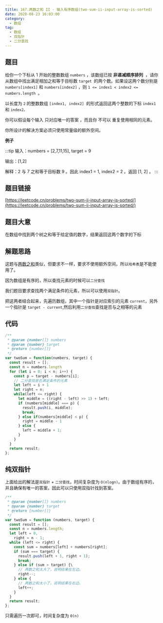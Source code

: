 ```yaml
---
title: 167.两数之和 II - 输入有序数组(two-sum-ii-input-array-is-sorted)
date: 2020-08-23 16:03:00
category:
  - 数组
tag:
  - 数组
  - 双指针
  - 二分查找
---
```


## 题目

给你一个下标从 1 开始的整数数组 `numbers` ，该数组已按 **非递减顺序排列**  ，请你从数组中找出满足相加之和等于目标数 `target `的两个数。如果设这两个数分别是` numbers[index1]` 和 `numbers[index2]` ，则 `1 <= index1 < index2 <= numbers.length `。

以长度为 `2` 的整数数组 `[index1, index2] `的形式返回这两个整数的下标 `index1` 和 `index2。`

你可以假设每个输入 只对应唯一的答案 ，而且你 不可以 重复使用相同的元素。

你所设计的解决方案必须只使用常量级的额外空间。


**例子**

:::tip
输入：numbers = [2,7,11,15], target = 9

输出：[1,2]

解释：2 与 7 之和等于目标数 9 。因此 index1 = 1, index2 = 2 。返回 [1, 2] 。
:::
## 题目链接

[https://leetcode.cn/problems/two-sum-ii-input-array-is-sorted/](https://leetcode.cn/problems/two-sum-ii-input-array-is-sorted/)

## 题目大意

在数组中找到两个树之和等于给定值的数字，结果返回这两个数字的下标

## 解题思路

这题与[两数之和](1.two-sum.md)类似，但要求不一样，要求不使用额外空间，所以`哈希表`是不能使用了。

因为数组是有序的，所以查找元素的时候可以`二分查找`

我们题目要求查找两个满足条件的元素，所以可以使用`双指针`。

把这两者结合起来，先遍历数组，其中一个指针是对应索引的元素 `current`，另外一个指针是 `target - current`,然后利用`二分查找`查找是否与之相等的元素

## 代码

```javascript
/**
 * @param {number[]} numbers
 * @param {number} target
 * @return {number[]}
 */
var twoSum = function(numbers, target) {
  const result = [];
  const n = numbers.length
  for (let i = 0; i < n; i++) {
    const p = target - numbers[i];
    // 二分查找是否满足条件的元素
    let left = i + 1
    let right = n;
    while(left <= right) {
      let middle = ((right - left) >> 1) + left;
      if (numbers[middle] === p) {
        result.push(i, middle);
        break;
      } else if(numbers[middle] < p) {
        right = middle - 1
      } else {
        left = middle + 1;
      }
    }
  }
  return result;
};
```

## 纯双指针

上面给出的解法是`双指针` + `二分查找`，时间复杂度为 `O(nlogn)`。由于数组有序的，并且确保有唯一的答案，因此可以只使用双指针找到答案。

```javascript
/**
 * @param {number[]} numbers
 * @param {number} target
 * @return {number[]}
 */
var twoSum = function (numbers, target) {
  const result = [];
  const n = numbers.length;
  let left = 0,
    right = n - 1;
  while (left <= right) {
    const sum = numbers[left] + numbers[right];
    if (sum === target) {
      result.push(left + 1, right + 1);
      break;
    } else if (sum > target) {\
      // 两数之和太大了，说明结果在左边。
      right--;
    } else {
      // 两数之和太小了，说明结果在右边。
      left++;
    }
  }
  return result;
};
```
只需遍历一次即可，时间复杂度为 `O(n)`